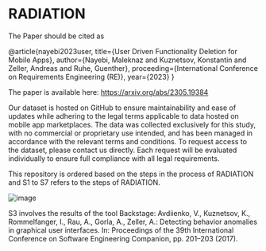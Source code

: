 # RADIATION

The Paper should be cited as 

@article{nayebi2023user,
  title={User Driven Functionality Deletion for Mobile Apps},
  author={Nayebi, Maleknaz and Kuznetsov, Konstantin and Zeller, Andreas and Ruhe, Guenther},
  proceeding={International Conference on Requirements Engineering (RE)},
  year={2023}
}

The paper is available here: https://arxiv.org/abs/2305.19384


Our dataset is hosted on GitHub to ensure maintainability and ease of updates while adhering to the legal terms applicable to data hosted on mobile app marketplaces. The data was collected exclusively for this study, with no commercial or proprietary use intended, and has been managed in accordance with the relevant terms and conditions. To request access to the dataset, please contact us directly. Each request will be evaluated individually to ensure full compliance with all legal requirements. 


This repository is ordered based on the steps in the process of RADIATION and S1 to S7 refers to the steps of RADIATION.  

![image](https://github.com/maleknaz/RADIATION/assets/9893439/e93c5e98-72a1-42cf-8810-a1bacc4491d3)


S3 involves the results of the tool Backstage: Avdiienko, V., Kuznetsov, K., Rommelfanger, I., Rau, A., Gorla, A., Zeller, A.: Detecting behavior anomalies in graphical user interfaces. In: Proceedings of the 39th International Conference on Software Engineering Companion, pp. 201–203 (2017). 




